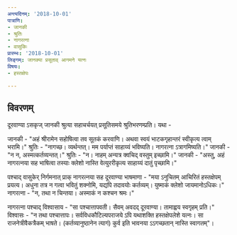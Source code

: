 ```yaml
---
अन्त्यदिनम्: '2018-10-01'
पात्राणि:
- जानकी
- श्रुतिः
- नागरत्ना
- वासुकिः
प्रारम्भः: '2018-10-01'
लिङ्गम्: जानक्या प्रसूताव् आगमने यत्नः
विषयः:
- हस्तक्षेपः

---
```


## विवरणम्
दूरवाण्या ऽसकृज् जानकी श्रुत्या सहाचर्चयत् प्रसूतिसमये श्रुतिभरणम्प्रति। यथा -

जानकी - "अहं श्रीरामेन सहोषित्वा तव सूतकं करवाणि। अथवा स्वयं भाटकगृहान्तरं स्वीकृत्य त्वाम् भरामि।"
श्रुतिः - "नागच्छ। व्यर्थन्तत्। मम पर्याप्तं साहाय्यं भविष्यति। नागरत्ना ऽत्रागमिष्यति।"
जानकी - "न न, अस्मत्कर्तव्यन्तत्।"
श्रुतिः - "न। नाहम् अन्यत्र क्वचिद् वस्तुम् इच्छामि।"
जानकी - "अस्तु, अहं नागरत्नया सह भाषित्वा तस्याः क्लेशो नास्ति वेत्युररीकृत्य साहाय्यं दातुं पृच्छामि।"

पश्चाद् वासुकेर् निर्गमनात् प्राक् नागरत्नया सह दूरवाण्या भाषमाणा - "मया ऽनुचितम् आचिरितं हस्तक्षेपम् प्रयत्य। अधुना तत्र न गत्वा भवितुं शक्नोमि, यद्यपि तदावयोः कर्तव्यम्। युष्माकं क्लेशो जायमानोऽधिकः।"
नागरत्ना - "न, तथा न चिन्तया। अस्माकं न कश्चन श्रमः।"

नागरत्ना पश्चाद् विश्वासाय - "सा पश्चात्तापवती। सैवम् अवदद् दूरवाण्या। तामाह्वय स्वगृहम् प्रति।"
विश्वासः - "न तथा पश्चात्तापः। सर्वविधकौटिल्यपराजये ऽपि यथाशक्ति हस्तक्षेपलेशे यत्नः। सा राजनेत्रीवैकत्रैकम् भाषते। (कर्तव्यानुष्ठानेन त्यागं) कुर्व इति भावनया ऽऽगच्छतान् नास्ति स्वागतम्"।

